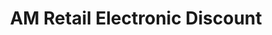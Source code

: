 ---
title: "AM Retail Electronic Discount"
url: /jamaica/am-retail-electronic-discount/
shop: electronics
---